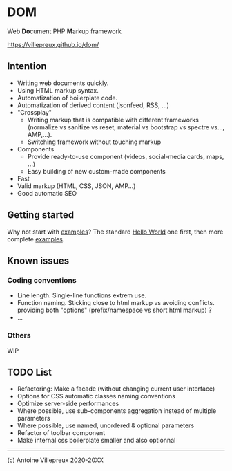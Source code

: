 # DOM

Web **Do**cument PHP **M**arkup framework

https://villepreux.github.io/dom/

## Intention

  * Writing web documents quickly.
  * Using HTML markup syntax.
  * Automatization of boilerplate code.
  * Automatization of derived content (jsonfeed, RSS, ...)
  * "Crossplay"
    * Writing markup that is compatible with different frameworks (normalize vs sanitize vs reset, material vs bootstrap vs spectre vs..., AMP,...).
    * Switching framework without touching markup
  * Components
    * Provide ready-to-use component (videos, social-media cards, maps, ...)
    * Easy building of new custom-made components
  * Fast
  * Valid markup (HTML, CSS, JSON, AMP...)
  * Good automatic SEO

## Getting started

Why not start with [examples](https://github.com/villepreux/dom/tree/master/examples)?
The standard [Hello World](https://github.com/villepreux/dom/tree/master/examples/helloworld/index.php) one first, then more complete [examples](https://github.com/villepreux/dom/tree/master/examples).


## Known issues

### Coding conventions

  * Line length. Single-line functions extrem use.
  * Function naming. Sticking close to html markup vs avoiding conflicts. providing both "options" (prefix/namespace vs short html markup) ?
  * ...

### Others

WIP

## TODO List

  * Refactoring: Make a facade (without changing current user interface)
  * Options for CSS automatic classes naming conventions
  * Optimize server-side performances
  * Where possible, use sub-components aggregation instead of multiple parameters
  * Where possible, use named, unordered & optional parameters
  * Refactor of toolbar component
  * Make internal css boilerplate smaller and also optionnal

----

(c) Antoine Villepreux 2020-20XX
